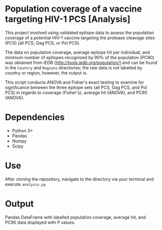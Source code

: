 # Population coverage of a vaccine targeting HIV-1 PCS [Analysis]

This project involved using validated epitope data to assess the population coverage of a
potential HIV-1 vaccine targeting the protease cleavage sites (PCS) (all PCS, Gag PCS, or Pol PCS).

The data on population coverage, average epitope hit per individual, and minimum number of epitopes recognized by 90% of the population (PC90) was obtained from IEDB [http://tools.iedb.org/population/] and can be found in the <code>Country</code> and <code>Regions</code> directories; the raw data is not labelled by country or region, however, the output is.

This script conducts ANOVA and Fisher's exact testing to examine for significance between the three epitope sets (all PCS, Gag PCS, and Pol PCS) in regards to coverage (Fisher's), average hit (ANOVA), and PC90 (ANOVA).

# Dependencies

<ul>
  <li>Python 3+</li>
  <li>Pandas</li>
  <li>Numpy</li>
  <li>Scipy</li>
</ul>

# Use

After cloning the repository, navigate to the directory via your terminal and execute <code>analysis.py</code>

# Output

Pandas DataFrame with labelled population coverage, average hit, and PC90 data displayed with P values.
